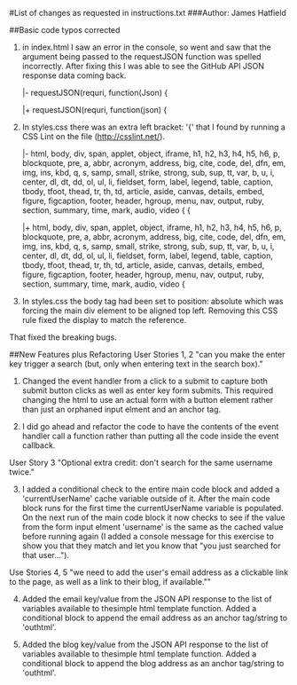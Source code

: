 #List of changes as requested in instructions.txt
###Author: James Hatfield


##Basic code typos corrected
1. in index.html I saw an error in the console, so went and saw that the argument being passed to the requestJSON function was spelled incorrectly. After fixing this I was able to see the GitHub API JSON response data coming back.

    |- requestJSON(requri, function(Json) {
    
    |+ requestJSON(requri, function(json) {

2. In styles.css there was an extra left bracket: '{' that I found by running a CSS Lint on the file (http://csslint.net/).

    |- html, body, div, span, applet, object, iframe, h1, h2, h3, h4, h5, h6, p, blockquote, pre, a, abbr, acronym, address, big, cite, code, del, dfn, em, img, ins, kbd, q, s, samp, small, strike, strong, sub, sup, tt, var, b, u, i, center, dl, dt, dd, ol, ul, li, fieldset, form, label, legend, table, caption, tbody, tfoot, thead, tr, th, td, article, aside, canvas, details, embed, figure, figcaption, footer, header, hgroup, menu, nav, output, ruby, section, summary, time, mark, audio, video {
{

    |+ html, body, div, span, applet, object, iframe, h1, h2, h3, h4, h5, h6, p, blockquote, pre, a, abbr, acronym, address, big, cite, code, del, dfn, em, img, ins, kbd, q, s, samp, small, strike, strong, sub, sup, tt, var, b, u, i, center, dl, dt, dd, ol, ul, li, fieldset, form, label, legend, table, caption, tbody, tfoot, thead, tr, th, td, article, aside, canvas, details, embed, figure, figcaption, footer, header, hgroup, menu, nav, output, ruby, section, summary, time, mark, audio, video {

3. In styles.css the body tag had been set to position: absolute which was forcing the main div element to be aligned top left. Removing this CSS rule fixed the display to match the reference.

That fixed the breaking bugs.



##New Features plus Refactoring
User Stories 1, 2
"can you make the enter key trigger a search (but, only
when entering text in the search box)."

1. Changed the event handler from a click to a submit to capture both submit button clicks as well as enter key form submits. This required changing the html to use an actual form with a button element rather than just an orphaned input elment and an anchor tag.

2. I did go ahead and refactor the code to have the contents of the event handler call a function rather than putting all the code inside the event callback.

User Story 3
"Optional extra credit: don't search for
the same username twice."

3. I added a conditional check to the entire main code block and added a 'currentUserName' cache variable outside of it. After the main code block runs for the first time the currentUserName variable is populated. On the next run of the main code block it now checks to see if the value from the form input elment 'username' is the same as the cached value before running again (I added a console message for this exercise to show you that they match and let you know that "you just searched for that user...").

Use Stories 4, 5
"we need to add the user's email address as a clickable link to the page,
as well as a link to their blog, if available.""

4. Added the email key/value from the JSON API response to the list of variables available to thesimple html template function. Added a conditional block to append the email address as an anchor tag/string to 'outhtml'.

5.  Added the blog key/value from the JSON API response to the list of variables available to thesimple html template function. Added a conditional block to append the blog address as an anchor tag/string to 'outhtml'.


